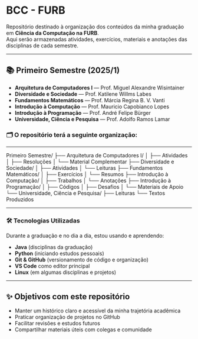 #  BCC - FURB

Repositório destinado à organização dos conteúdos da minha graduação em **Ciência da Computação na FURB**.  
Aqui serão armazenadas atividades, exercícios, materiais e anotações das disciplinas de cada semestre.

---

## 📚 Primeiro Semestre (2025/1)

- **Arquitetura de Computadores I** — Prof. Miguel Alexandre Wisintainer  
- **Diversidade e Sociedade** — Prof. Katilene Willms Labes 
- **Fundamentos Matemáticos** — Prof. Márcia Regina B. V. Vanti  
- **Introdução à Computação** — Prof. Mauricio Capobianco Lopes  
- **Introdução à Programação** — Prof. André Felipe Bürger  
- **Universidade, Ciência e Pesquisa** — Prof. Adolfo Ramos Lamar

### 🗂 O repositório terá a seguinte organização:

---

Primeiro Semestre/
├── Arquitetura de Computadores I/
│   ├── Atividades
│   ├── Resoluções
│   └── Material Complementar
├── Diversidade e Sociedade/
│   ├── Atividades
│   └── Leituras
├── Fundamentos Matemáticos/
│   ├── Exercícios
│   └── Resumos
├── Introdução à Computação/
│   ├── Trabalhos
│   └── Anotações
├── Introdução à Programação/
│   ├── Códigos
│   ├── Desafios
│   └── Materiais de Apoio
└── Universidade, Ciência e Pesquisa/
    ├── Leituras
    └── Textos Produzidos

---

### 🛠 Tecnologias Utilizadas  
Durante a graduação e no dia a dia, estou usando e aprendendo:

- **Java** (disciplinas da graduação)  
- **Python** (iniciando estudos pessoais)  
- **Git & GitHub** (versionamento de código e organização)  
- **VS Code** como editor principal  
- **Linux** (em algumas disciplinas e projetos)  

---

## ✨ Objetivos com este repositório  

- Manter um histórico claro e acessível da minha trajetória acadêmica  
- Praticar organização de projetos no GitHub  
- Facilitar revisões e estudos futuros  
- Compartilhar materiais úteis com colegas e comunidade
